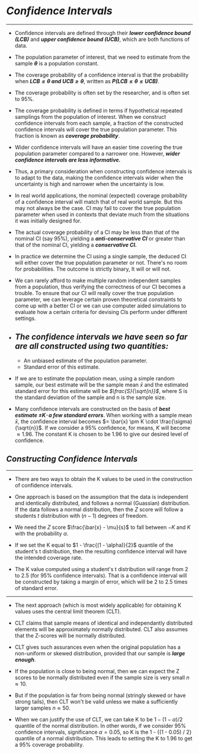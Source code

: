 # ___Confidence Intervals___
---------------------

- Confidence intervals are defined through their ___lower confidence bound (LCB)___ and ___upper confidence bound (UCB)___, which are both functions of data.

- The population parameter of interest, that we need to estimate from the sample ___$\theta$___ is a population constant.

- The coverage probability of a confidence interval is that the probability when ___$LCB \le \theta~and~UCB \ge \theta$___, written as ___$P(LCB \le \theta \le UCB)$___.

- The coverage probability is often set by the researcher, and is often set to 95%.

- The coverage probability is defined in terms if hypothetical repeated samplings from the population of interest. When we construct confidence intervals from each sample, a fraction of the constructed confidence intervals will cover the true population parameter. This fraction is known as ___coverage probability___.

- Wider confidence intervals will have an easier time covering the true population parameter compared to a narrower one. However, ___wider confidence intervals are less informative.___

- Thus, a primary consideration when constructing confidence intervals is to adapt to the data, making the confidence intervals wider when the uncertainty is high and narrower when the uncertainty is low.

- In real world applications, the nominal (expected) coverage probability of a confidence interval will match that of real world sample. But this may not always be the case. CI may fail to cover the true population parameter when used in contexts that deviate much from the situations it was initially designed for.

- The actual coverage probability of a CI may be less than that of the nominal CI (say 95%), yielding a ___anti-conservative CI___ or greater than that of the nominal CI, yielding a ___conservative CI.___

- In practice we determine the CI using a single sample, the deduced CI will either cover the true population parameter or not. There's no room for probabilities. The outcome is strictly binary, It will or will not.

- We can rarely afford to make multiple random independent samples from a population, thus verifying the correctness of our CI becomes a trouble. To ensure that our CI will really cover the true population parameter, we can leverage certain proven theoretical constraints to come up with a better CI or we can use computer aided simulations to evaluate how a certain criteria for devising CIs perform under different settings.

- ## ___The confidence intervals we have seen so far are all constructed using two quantities:___
    - An unbiased estimate of the population parameter.
    - Standard error of this estimate.

- If we are to estimate the population mean, using a simple random sample, our best estimate will be the sample mean _$\bar{x}$_ and the estimated standard error for this estimate will be _$\frac{S}{\sqrt{n}}$_, where S is the standard deviation of the sample and n is the sample size.

- Many confidence intervals are constructed on the basis of ___best estimate $\pm K \cdot$ a few standard errors___. When working with a sample mean $\bar{x}$, the confidence interval becomes $= \bar{x} \pm K \cdot \frac{\sigma}{\sqrt{n}}$. If we consider a 95% confidence, for means, $K$ will become $\approx 1.96$. The constant K is chosen to be 1.96 to give our desired level of confidence.

## ___Constructing Confidence Intervals___
-----------------------

- There are two ways to obtain the K values to be used in the construction of confidence intervals.
  
- One approach is based on the assumption that the data is independent and identically distributed, and follows a normal (Guassian) distribution. If the data follows a normal distribution, then the $Z$ score will follow a students $t$ distribution with $(n - 1)$ degrees of freedom.

- We need the $Z$ score $\frac{\bar{x} - \mu}{s}$ to fall between $-K$ and $K$ with the probability $\alpha$.

- If we set the K equal to $1 - \frac{(1 - \alpha)}{2}$ quantile of the student's t distribution, then the resulting confidence interval will have the intended coverage rate.

- The K value computed using a student's t distribution will range from 2 to 2.5 (for 95% confidence intervals). That is a confidence interval will be constructed by taking a margin of error, which will be 2 to 2.5 times of standard error.

----------------------

- The next approach (which is most widely applicable) for obtaining K values uses the central limit theorem (CLT).

- CLT claims that sample means of identical and independantly distributed elements will be approximately normally distributed. CLT also assumes that the Z-scores will be normally distributed.

- CLT gives such assurances even when the original population has a non-uniform or skewed distribution, provided that our sample is ___large enough___.

- If the population is close to being normal, then we can expect the Z scores to be normally distributed even if the sample size is very small $n \approx 10$.

- But if the population is far from being normal (stringly skewed or have strong tails), then CLT won't be valid unless we make a sufficiently larger samples $n \approx 50$.

- When we can justify the use of CLT, we can take K to be $1 - (1 - \alpha) / 2$ quantile of the normal distribution. In other words, if we consider 95% confidence intervals, significance $\alpha = 0.05$, so K is the 1 - {(1 - 0.05) / 2} quantile of a normal distribution. This leads to setting the K to 1.96 to get a 95% coverage probability.